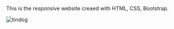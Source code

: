 This is the responsive website creaed with HTML, CSS, Bootstrap.

![tindog](https://user-images.githubusercontent.com/104270898/210367653-e898dff2-2e7c-49f4-be4c-9c034d3e9e4f.png)
